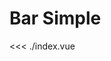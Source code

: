 # Bar Simple

<script setup lang="ts">
import { ref } from 'vue'
import Bar from './index.vue'

const count = ref(0)
</script>

<Bar />

<<< ./index.vue
